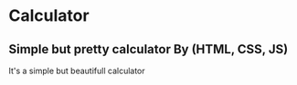 # Calculator
Simple but pretty calculator By (HTML, CSS, JS)
-----------------------------------------------

It's a simple but beautifull calculator
